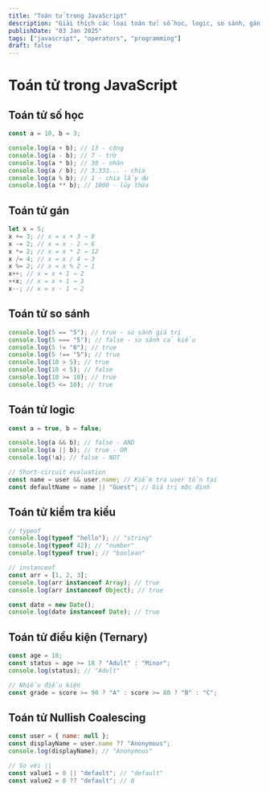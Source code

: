 ```yaml
---
title: "Toán tử trong JavaScript"
description: "Giải thích các loại toán tử: số học, logic, so sánh, gán, typeof, instanceof"
publishDate: "03 Jan 2025"
tags: ["javascript", "operators", "programming"]
draft: false
---
```


# Toán tử trong JavaScript

## Toán tử số học

```javascript
const a = 10, b = 3;

console.log(a + b); // 13 - cộng
console.log(a - b); // 7 - trừ
console.log(a * b); // 30 - nhân
console.log(a / b); // 3.333... - chia
console.log(a % b); // 1 - chia lấy dư
console.log(a ** b); // 1000 - lũy thừa
```

## Toán tử gán

```javascript
let x = 5;
x += 3; // x = x + 3 → 8
x -= 2; // x = x - 2 → 6
x *= 2; // x = x * 2 → 12
x /= 4; // x = x / 4 → 3
x %= 2; // x = x % 2 → 1
x++; // x = x + 1 → 2
++x; // x = x + 1 → 3
x--; // x = x - 1 → 2
```

## Toán tử so sánh

```javascript
console.log(5 == "5"); // true - so sánh giá trị
console.log(5 === "5"); // false - so sánh cả kiểu
console.log(5 != "6"); // true
console.log(5 !== "5"); // true
console.log(10 > 5); // true
console.log(10 < 5); // false
console.log(10 >= 10); // true
console.log(5 <= 10); // true
```

## Toán tử logic

```javascript
const a = true, b = false;

console.log(a && b); // false - AND
console.log(a || b); // true - OR
console.log(!a); // false - NOT

// Short-circuit evaluation
const name = user && user.name; // Kiểm tra user tồn tại
const defaultName = name || "Guest"; // Giá trị mặc định
```

## Toán tử kiểm tra kiểu

```javascript
// typeof
console.log(typeof "hello"); // "string"
console.log(typeof 42); // "number"
console.log(typeof true); // "boolean"

// instanceof
const arr = [1, 2, 3];
console.log(arr instanceof Array); // true
console.log(arr instanceof Object); // true

const date = new Date();
console.log(date instanceof Date); // true
```

## Toán tử điều kiện (Ternary)

```javascript
const age = 18;
const status = age >= 18 ? "Adult" : "Minor";
console.log(status); // "Adult"

// Nhiều điều kiện
const grade = score >= 90 ? "A" : score >= 80 ? "B" : "C";
```

## Toán tử Nullish Coalescing

```javascript
const user = { name: null };
const displayName = user.name ?? "Anonymous";
console.log(displayName); // "Anonymous"

// So với ||
const value1 = 0 || "default"; // "default"
const value2 = 0 ?? "default"; // 0
```